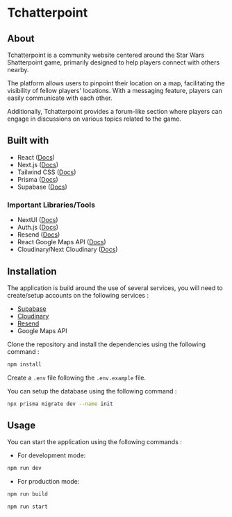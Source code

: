 # Tchatterpoint

## About

Tchatterpoint is a community website centered around the Star Wars Shatterpoint game, primarily designed to help players connect with others nearby.

The platform allows users to pinpoint their location on a map, facilitating the visibility of fellow players' locations. With a messaging feature, 
players can easily communicate with each other. 

Additionally, Tchatterpoint provides a forum-like section where players can engage in discussions on various topics related to the game.

## Built with

- React ([Docs](https://reactjs.org/))
- Next.js  ([Docs](https://nextjs.org/))
- Tailwind CSS ([Docs](https://tailwindcss.com/))
- Prisma ([Docs](https://www.prisma.io/docs/))
- Supabase ([Docs](https://supabase.io/docs/))

### Important Libraries/Tools

- NextUI ([Docs](https://nextui.org/))
- Auth.js ([Docs](https://authjs.dev/getting-started/introduction))
- Resend ([Docs](https://resend.com/docs/introduction))
- React Google Maps API ([Docs](https://www.npmjs.com/package/@react-google-maps/api))
- Cloudinary/Next Cloudinary ([Docs](https://next.cloudinary.dev/))


## Installation

The application is build around the use of several services, you will need to create/setup accounts on the following services :

- [Supabase](https://supabase.io/)
- [Cloudinary](https://cloudinary.com/)
- [Resend](https://resend.com/)
- Google Maps API

Clone the repository and install the dependencies using the following command :

```bash
npm install
```

Create a `.env` file following the `.env.example` file.

You can setup the database using the following command :

```bash
npx prisma migrate dev --name init
```

## Usage

You can start the application using the following commands :

- For development mode:

```bash
npm run dev
```

- For production mode:

```bash
npm run build
```

```bash
npm run start
```

